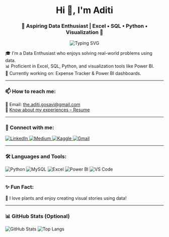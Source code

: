 <h1 align="center">Hi 👋, I'm Aditi</h1>
<h3 align="center">🚀 Aspiring Data Enthusiast | Excel • SQL • Python • Visualization 🧠</h3>

<p align="center">
  <img src="https://readme-typing-svg.demolab.com?font=Fira+Code&pause=1000&center=true&vCenter=true&width=435&lines=Welcome+to+my+GitHub+👩‍💻;Data+lover+%F0%9F%93%8A+;Always+curious+%E2%9C%A8" alt="Typing SVG" />
</p>

🎓 I'm a Data Enthusiast who enjoys solving real-world problems using data.  
📊 Proficient in Excel, SQL, Python, and visualization tools like Power BI.  
🚀 Currently working on: Expense Tracker & Power BI dashboards.

---

### 📫 How to reach me:

📧 Email: the.aditi.gosavi@gmail.com  
📄 [Know about my experiences – Resume](https://your-resume-link.com)

---

### 🔗 Connect with me:

<p align="left">
<a href="https://www.linkedin.com/in/aditig5/" target="_blank">
  <img src="https://img.icons8.com/color/48/000000/linkedin.png" alt="LinkedIn"/>
</a>
  <a href="https://medium.com/@clairethomas774" target="_blank">
    <img src="https://img.icons8.com/nolan/48/medium-logo.png" alt="Medium"/>
  </a>
  <a href="https://www.kaggle.com/your-kaggle" target="_blank">
    <img src="https://img.icons8.com/plasticine/48/000000/kaggle.png" alt="Kaggle"/>
  </a>
  <a href="mailto:the.aditi.gosavi@gmail.com">
    <img src="https://img.icons8.com/fluency/48/000000/gmail-new.png" alt="Gmail"/>
  </a>
</p>

---

### 🛠 Languages and Tools:

<p align="left">
  <img src="https://img.icons8.com/color/48/000000/python--v1.png" alt="Python" />
  <img src="https://img.icons8.com/color/48/000000/mysql-logo.png" alt="MySQL" />
  <img src="https://img.icons8.com/color/48/000000/microsoft-excel-2019--v1.png" alt="Excel" />
  <img src="https://img.icons8.com/color/48/000000/power-bi.png" alt="Power BI" />
  <img src="https://img.icons8.com/color/48/000000/visual-studio-code-2019.png" alt="VS Code" />
</p>

---

### ✨ Fun Fact:
🌿 I love plants and enjoy creating visual stories using data!

---

### 📊 GitHub Stats (Optional)

![GitHub Stats](https://github-readme-stats.vercel.app/api?username=hello-aditi&show_icons=true&theme=tokyonight)
![Top Langs](https://github-readme-stats.vercel.app/api/top-langs/?username=hello-aditi&layout=compact&theme=tokyonight)
